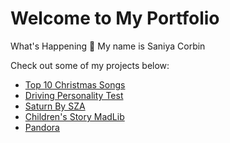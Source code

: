 <html>
<body>
    <h1>Welcome to My Portfolio</h1>
    <p> What's Happening 👋 My name is Saniya Corbin</p>
    <p> Check out some of my projects below:</p>
    <ul>
        <li><a href="project1.html">Top 10 Christmas Songs</a></li>
        <li><a href="project2.html">Driving Personality Test</a></li>
        <li><a href="project3.html">Saturn By SZA</a></li>
        <li><a href="project4.html">Children's Story MadLib</a></li>
        <li><a href="project5.html">Pandora</a></li>
    </ul>
</body>  
</html>
